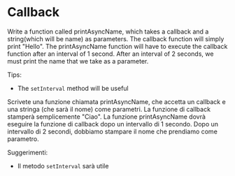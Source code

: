 # Callback

Write a function called printAsyncName, which takes a callback and a string(which will be name) as parameters. The callback function will simply print "Hello". The printAsyncName function will have to execute the callback function after an interval of 1 second. After an interval of 2 seconds, we must print the name that we take as a parameter.

Tips:

- The `setInterval` method will be useful


Scrivete una funzione chiamata printAsyncName, che accetta un callback e una stringa (che sarà il nome) come parametri. La funzione di callback stamperà semplicemente "Ciao". La funzione printAsyncName dovrà eseguire la funzione di callback dopo un intervallo di 1 secondo. Dopo un intervallo di 2 secondi, dobbiamo stampare il nome che prendiamo come parametro.

Suggerimenti:

- Il metodo `setInterval` sarà utile